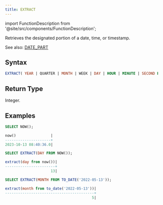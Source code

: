 ```yaml
---
title: EXTRACT
---
```


import FunctionDescription from '@site/src/components/FunctionDescription';

<FunctionDescription description="Introduced or updated: v1.2.153"/>

Retrieves the designated portion of a date, time, or timestamp.

See also: [DATE_PART](date_part.md)

## Syntax

```sql
EXTRACT( YEAR | QUARTER | MONTH | WEEK | DAY | HOUR | MINUTE | SECOND FROM <date_or_time_expr> )
```

## Return Type

Integer.

## Examples

```sql
SELECT NOW();

now()                |
---------------------+
2023-10-13 08:40:36.0|

SELECT EXTRACT(DAY FROM NOW());

extract(day from now())|
-----------------------+
                     13|

SELECT EXTRACT(MONTH FROM TO_DATE('2022-05-13'));

extract(month from to_date('2022-05-13'))|
-----------------------------------------+
                                        5|
```